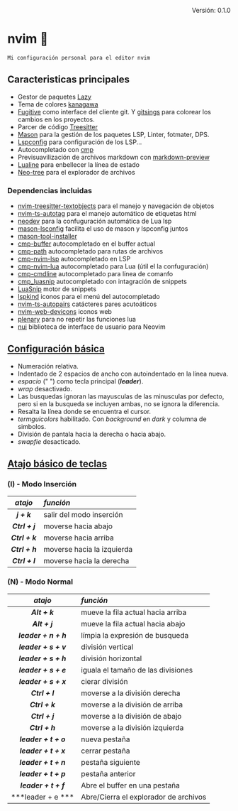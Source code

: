 <p style="text-align:right;"> Versión: 0.1.0 <p>

# nvim :metal:

    Mi configuración personal para el editor nvim

## Caracteristicas principales

- Gestor de paquetes [Lazy](https://github.com/folke/lazy.nvim)
- Tema de colores [kanagawa](https://github.com/rebelot/kanagawa.nvim)
- [Fugitive](https://github.com/tpope/vim-fugitive) como interface del cliente git. Y [gitsings](https://github.com/lewis6991/gitsigns.nvim) para colorear los cambios en los proyectos.
- Parcer de código [Treesitter](https://github.com/nvim-treesitter/nvim-treesitter)
- [Mason](https://github.com/williamboman/mason.nvim) para la gestión de los paquetes LSP, Linter, fotmater, DPS.
- [Lspconfig](https://github.com/neovim/nvim-lspconfig) para configuración de los LSP...
- Autocompletado con [cmp](https://github.com/hrsh7th/nvim-cmp) 
- Previsuavilización de archivos markdown con [markdown-preview](https://github.com/iamcco/markdown-preview.nvim)
- [Lualine](https://github.com/nvim-lualine/lualine.nvim) para enbellecer la línea de estado
- [Neo-tree](https://github.com/nvim-neo-tree/neo-tree.nvim) para el explorador de archivos

### Dependencias incluidas

- [nvim-treesitter-textobjects](https://github.com/nvim-treesitter/nvim-treesitter-textobjects) para el manejo y navegación de objetos
- [nvim-ts-autotag](https://github.com/windwp/nvim-ts-autotag) para el manejo automático de etiquetas html
- [neodev](https://github.com/folke/neodev.nvim) para la confuguración automática de Lua lsp
- [mason-lsconfig](https://github.com/williamboman/mason-lspconfig.nvim) facilita el uso de mason y lspconfig juntos
- [mason-tool-installer](https://github.com/WhoIsSethDaniel/mason-tool-installer.nvim)
- [cmp-buffer](https://github.com/hrsh7th/cmp-buffer) autocompletado en el buffer actual
- [cmp-path](https://github.com/hrsh7th/cmp-path) autocompletado para rutas de archivos
- [cmp-nvim-lsp](https://github.com/hrsh7th/cmp-nvim-lsp) autocompletado en LSP
- [cmp-nvim-lua](https://github.com/hrsh7th/cmp-nvim-lua) autocompletado para Lua (útil el la confuguración)
- [cmp-cmdline](https://github.com/hrsh7th/cmp-cmdline) autocompletado para línea de comanfo
- [cmp_luasnip](https://github.com/saadparwaiz1/cmp_luasnip) autocompletado con intagración de snippets
- [LuaSnip](https://github.com/L3MON4D3/LuaSnip) motor de snippets
- [lspkind](https://github.com/onsails/lspkind.nvim) iconos para el menú del autocompletado
- [nvim-ts-autopairs](https://github.com/windwp/nvim-autopairs) catácteres pares acutoáticos
- [nvim-web-devicons](https://github.com/nvim-tree/nvim-web-devicons) iconos web
- [plenary](https://github.com/nvim-lua/plenary.nvim) para no repetir las funciones lua
- [nui](https://github.com/MunifTanjim/nui,nvim) biblioteca de interface de usuario para Neovim

## [Configuración básica](/lua/config/settings.lua)

- Numeración relativa.
- Indentado de 2 espacios de ancho con autoindentado en la línea nueva.
- *espacio* (" ") como tecla principal (***leader***).
- *wrap* desactivado.
- Las busquedas ignoran las mayusculas de las minusculas por defecto, pero si en la busqueda se incluyen ambas, no se ignora la diferencia.
- Resalta la línea donde se encuentra el cursor.
- *termguicolors* habilitado. Con *background* en *dark* y columna de simbolos.
- División de pantala hacia la derecha o hacia abajo.
- *swapfie* desacticado.

## [Atajo básico de teclas](/lua/config/keymaps/shortcut.lua)

### (I) - Modo Inserción

| *atajo* | *función* |
|:---:|:---|
|***j + k***                |   salir del modo inserción |
|***Ctrl + j***             |   moverse hacia abajo |
|***Ctrl + k***             |   moverse hacia arriba |
|***Ctrl + h***             |   moverse hacia la izquierda |
|***Ctrl + l***             |   moverse hacia la derecha |

### (N) - Modo Normal

| *atajo* | *función* |
|:---:|:---|
|***Alt + k***              |   mueve la fila actual hacia arriba|
|***Alt + j***              |   mueve la fila actual hacia abajo|
|***leader + n + h***       |   límpia la expresión de busqueda |
|***leader + s + v***       |   división vertical |
|***leader + s + h***       |   división horizontal |
|***leader + s + e***       |   iguala el tamaño de las divisiones |
|***leader + s + x***       |   cierar división |
|***Ctrl + l***             |   moverse a la división derecha |
|***Ctrl + k***             |   moverse a la división de arriba |
|***Ctrl + j***             |   moverse a la división de abajo |
|***Ctrl + h***             |   moverse a la división izquierda|
|***leader + t + o***       |   nueva pestaña |
|***leader + t + x***       |   cerrar pestaña|
|***leader + t + n***       |   pestaña siguiente |
|***leader + t + p***       |   pestaña anterior |
|***leader + t + f***       |   Abre el buffer en una pestaña |
|***leader + e ***          |   Abre/Cierra el explorador de archivos |
